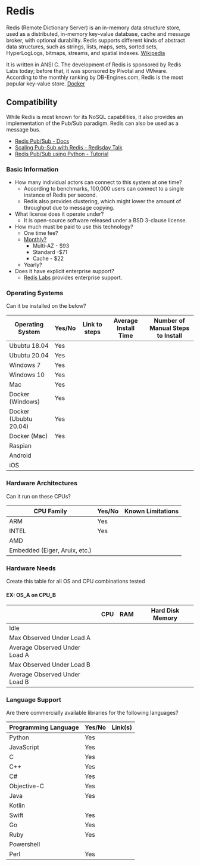 # Redis
Redis (Remote Dictionary Server) is an in-memory data structure store, used as a distributed, in-memory key–value database, cache and message broker, with optional durability. Redis supports different kinds of abstract data structures, such as strings, lists, maps, sets, sorted sets, HyperLogLogs, bitmaps, streams, and spatial indexes. [Wikipedia](https://en.wikipedia.org/wiki/Redis)

It is written in ANSI C. The development of Redis is sponsored by Redis Labs today; before that, it was sponsored by Pivotal and VMware. According to the monthly ranking by DB-Engines.com, Redis is the most popular key-value store. [Docker](https://hub.docker.com/_/redis)


## Compatibility 

While Redis is most known for its NoSQL capabilities, it also provides an implementation of the Pub/Sub paradigm. Redis can also be used as a message bus.

- [Redis Pub/Sub - Docs](https://redis.io/topics/pubsub)    
- [Scaling Pub-Sub with Redis - Redisday Talk](https://www.youtube.com/watch?v=6G22a5Iooqk)
- [Redis Pub/Sub using Python - Tutorial](https://kb.objectrocket.com/redis/basic-redis-usage-example-part-1-exploring-pub-sub-with-redis-python-583)

### Basic Information
- How many individual actors can connect to this system at one time?
  - According to benchmarks, 100,000 users can connect to a single instance of Redis per second.
  - Redis also provides clustering, which might lower the amount of throughput due to message copying. 
- What license does it operate under?
  - It is open-source software released under a BSD 3-clause license.
- How much must be paid to use this technology?
    - One time fee?
    - [Monthly?](https://www.g2.com/products/redis-enterprise/pricing)
      - Multi-AZ - $93
      - Standard -$71
      - Cache - $22
    - Yearly?
- Does it have explicit enterprise support? 
  - [Redis Labs](https://redislabs.com/) provides enterprise support.

### Operating Systems
Can it be installed on the below?

|Operating System|Yes/No|Link to steps|Average Install Time| Number of Manual Steps to Install|
|--|--|--|--|--|
Ububtu 18.04|Yes|||
Ububtu 20.04|Yes|||
Windows 7|Yes|||
Windows 10|Yes|||
Mac|Yes|||
Docker (Windows)|Yes|||
Docker (Ububtu 20.04)|Yes|||
Docker (Mac)|Yes|||
Raspian||||
Android||||
iOS||||

### Hardware Architectures 
Can it run on these CPUs?

|CPU Family|Yes/No|Known Limitations|
|--|--|--|
ARM|Yes|
INTEL|Yes|
AMD||
Embedded (Eiger, Aruix, etc.)||

### Hardware Needs 
Create this table for all OS and CPU combinations tested 

#### EX: OS_A on CPU_B
||CPU|RAM|Hard Disk Memory|
|--|--|--|--|
|Idle||||
|Max Observed Under Load A||||
|Average Observed Under Load A||||
|Max Observed Under Load B||||
|Average Observed Under Load B||||

### Language Support 
Are there commercially available libraries for the following languages?

|Programming Language|Yes/No|Link(s)|
|--|--|--|
Python|Yes|
JavaScript|Yes|
C|Yes|
C++|Yes|
C#|Yes|
Objective-C|Yes|
Java|Yes|
Kotlin||
Swift|Yes|
Go|Yes|
Ruby|Yes|
Powershell||
Perl|Yes|
